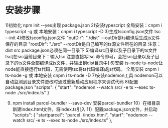 # 安装步骤
1)初始化 npm init --yes出现 package.json
2)安装typescript
  全局安装：cnpm i typescript -g 或
  本地安装：cnpm i typescript -D
3)生成tsconfig.json文件
  tsc --init
4)修改tsconfig.json文件
  "outDir": "./dist" --outDir是ts编译后生成js文件保存的目录
  "rootDir": "./src"  --rootDir是自己编写的ts源文件所在的目录
  注意：dist src package.json必须在同一目录下
5)编译src目录以及子目录下的ts文件
  tsc[在src当前目录下：输入tsc 注意直接写tsc 命令即可，会把src目录以及子目录下的ts文件全部编译成js文件，并输出到dist目录中]
6)安装 ts-node
  ts-node让node能直接运行ts代码，无需使用tsc将ts代码编译成js代码。
  全局安装  cnpm i ts-node -g 或
  本地安装  cnpm i ts-node -D
7)安装nodemon工具
  nodemon可以自动监测到目录文件更改时通过重新启动应用程序来调试代码
8)配置package.json
"scripts": {
    "start": "nodemon --watch src/ -e ts --exec ts-node ./src/index.ts"
}

9) npm install parcel-bundler --save-dev 安装parcel-bundler
10）在根目录新建index.html文件，将index.ts引入
11）配置package.json文件，并启动
"scripts": {
    "startparcel": "parcel ./index.html",
    "start": "nodemon --watch src/ -e ts --exec ts-node ./src/index.ts"
  },

